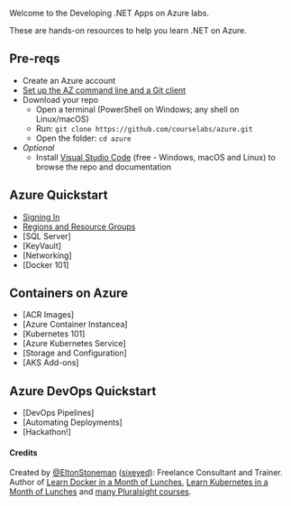 Welcome to the Developing .NET Apps on Azure labs.

These are hands-on resources to help you learn .NET on Azure.

## Pre-reqs

 - Create an Azure account
 - [Set up the AZ command line and a Git client](./setup/README.md) 
 - Download your repo
    - Open a terminal (PowerShell on Windows; any shell on Linux/macOS) 
    - Run: `git clone https://github.com/courselabs/azure.git`
     - Open the folder: `cd azure`
- _Optional_
    - Install [Visual Studio Code](https://code.visualstudio.com) (free - Windows, macOS and Linux) to browse the repo and documentation

## Azure Quickstart

- [Signing In](labs/signin/README.md)
- [Regions and Resource Groups]()
- [SQL Server]
- [KeyVault]
- [Networking]
- [Docker 101]

## Containers on Azure

- [ACR Images]
- [Azure Container Instancea]
- [Kubernetes 101]
- [Azure Kubernetes Service]
- [Storage and Configuration]
- [AKS Add-ons]

## Azure DevOps Quickstart

- [DevOps Pipelines]
- [Automating Deployments]
- [Hackathon!]

#### Credits

Created by [@EltonStoneman](https://twitter.com/EltonStoneman) ([sixeyed](https://github.com/sixeyed)): Freelance Consultant and Trainer. Author of [Learn Docker in a Month of Lunches](https://www.manning.com/books/learn-docker-in-a-month-of-lunches), [Learn Kubernetes in a Month of Lunches](https://www.manning.com/books/learn-kubernetes-in-a-month-of-lunches) and [many Pluralsight courses](https://pluralsight.pxf.io/c/1197078/424552/7490?u=https%3A%2F%2Fwww.pluralsight.com%2Fauthors%2Felton-stoneman).